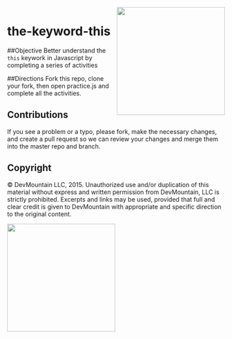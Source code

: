 <img src="https://devmounta.in/img/logowhiteblue.png" width="250" align="right">

the-keyword-this
================

##Objective
Better understand the `this` keywork in Javascript by completing a series of activities

##Directions
Fork this repo, clone your fork, then open practice.js and complete all the activities.

## Contributions
If you see a problem or a typo, please fork, make the necessary changes, and create a pull request so we can review your changes and merge them into the master repo and branch.

## Copyright

© DevMountain LLC, 2015. Unauthorized use and/or duplication of this material without express and written permission from DevMountain, LLC is strictly prohibited. Excerpts and links may be used, provided that full and clear credit is given to DevMountain with appropriate and specific direction to the original content.

<img src="https://devmounta.in/img/logowhiteblue.png" width="250">
